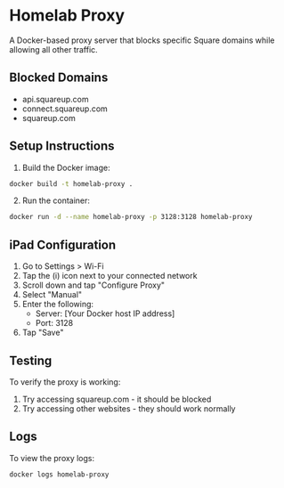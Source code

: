 # Homelab Proxy

A Docker-based proxy server that blocks specific Square domains while allowing all other traffic.

## Blocked Domains
- api.squareup.com
- connect.squareup.com
- squareup.com

## Setup Instructions

1. Build the Docker image:
```bash
docker build -t homelab-proxy .
```

2. Run the container:
```bash
docker run -d --name homelab-proxy -p 3128:3128 homelab-proxy
```

## iPad Configuration

1. Go to Settings > Wi-Fi
2. Tap the (i) icon next to your connected network
3. Scroll down and tap "Configure Proxy"
4. Select "Manual"
5. Enter the following:
   - Server: [Your Docker host IP address]
   - Port: 3128
6. Tap "Save"

## Testing

To verify the proxy is working:
1. Try accessing squareup.com - it should be blocked
2. Try accessing other websites - they should work normally

## Logs

To view the proxy logs:
```bash
docker logs homelab-proxy
``` 
